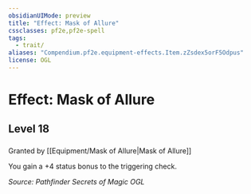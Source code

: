 ```yaml
---
obsidianUIMode: preview
title: "Effect: Mask of Allure"
cssclasses: pf2e,pf2e-spell
tags:
  - trait/
aliases: "Compendium.pf2e.equipment-effects.Item.zZsdex5orF5Odpus"
license: OGL
---
```

# Effect: Mask of Allure
## Level 18
### 






Granted by [[Equipment/Mask of Allure|Mask of Allure]]

You gain a +4 status bonus to the triggering check.

*Source: Pathfinder Secrets of Magic*
*OGL*